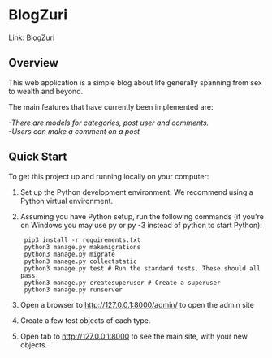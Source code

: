 # BlogZuri

Link: <a href="https://blogzuri.herokuapp.com/home" target="_blank">BlogZuri</a>

## Overview

This web application is a simple blog about life generally spanning from sex to wealth and beyond.

The main features that have currently been implemented are:

_-There are models for categories, post user and comments._<br>
_-Users can make a comment on a post_

## Quick Start
To get this project up and running locally on your computer:

1. Set up the Python development environment. We recommend using a Python virtual environment.
2. Assuming you have Python setup, run the following commands (if you're on Windows you may use py or py -3 instead of python to start Python): <br>

        pip3 install -r requirements.txt
        python3 manage.py makemigrations
        python3 manage.py migrate
        python3 manage.py collectstatic
        python3 manage.py test # Run the standard tests. These should all pass.
        python3 manage.py createsuperuser # Create a superuser
        python3 manage.py runserver
3. Open a browser to http://127.0.0.1:8000/admin/ to open the admin site
4. Create a few test objects of each type.
5. Open tab to http://127.0.0.1:8000 to see the main site, with your new objects.